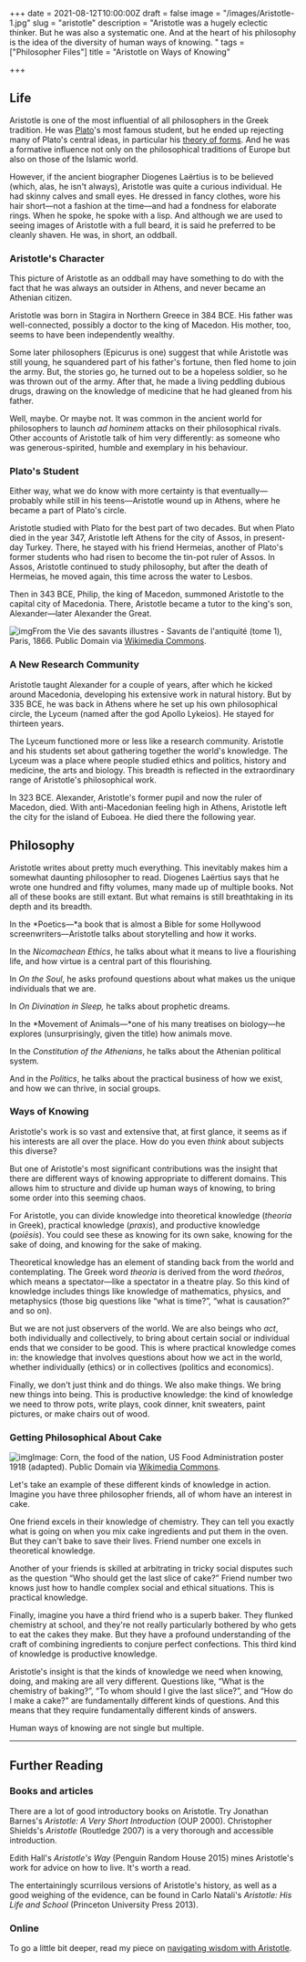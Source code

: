 +++
date = 2021-08-12T10:00:00Z
draft = false
image = "/images/Aristotle-1.jpg"
slug = "aristotle"
description = "Aristotle was a hugely eclectic thinker. But he was also a systematic one. And at the heart of his philosophy is the idea of the diversity of human ways of knowing. "
tags = ["Philosopher Files"]
title = "Aristotle on Ways of Knowing"

+++

 

## Life

Aristotle is one of the most influential of all philosophers in the Greek tradition. He was [Plato](/plato-part-one)'s most famous student, but he ended up rejecting many of Plato's central ideas, in particular his [theory of forms](/plato-part-two). And he was a formative influence not only on the philosophical traditions of Europe but also on those of the Islamic world.

However, if the ancient biographer Diogenes Laërtius is to be believed (which, alas, he isn't always), Aristotle was quite a curious individual. He had skinny calves and small eyes. He dressed in fancy clothes, wore his hair short—not a fashion at the time—and had a fondness for elaborate rings. When he spoke, he spoke with a lisp. And although we are used to seeing images of Aristotle with a full beard, it is said he preferred to be cleanly shaven. He was, in short, an oddball.

### Aristotle's Character

This picture of Aristotle as an oddball may have something to do with the fact that he was always an outsider in Athens, and never became an Athenian citizen.

Aristotle was born in Stagira in Northern Greece in 384 BCE. His father was well-connected, possibly a doctor to the king of Macedon. His mother, too, seems to have been independently wealthy.

Some later philosophers (Epicurus is one) suggest that while Aristotle was still young, he squandered part of his father's fortune, then fled home to join the army. But, the stories go, he turned out to be a hopeless soldier, so he was thrown out of the army. After that, he made a living peddling dubious drugs, drawing on the knowledge of medicine that he had gleaned from his father.

Well, maybe. Or maybe not. It was common in the ancient world for philosophers to launch *ad hominem* attacks on their philosophical rivals. Other accounts of Aristotle talk of him very differently: as someone who was generous-spirited, humble and exemplary in his behaviour.

### Plato's Student

Either way, what we do know with more certainty is that eventually—probably while still in his teens—Aristotle wound up in Athens, where he became a part of Plato's circle.

Aristotle studied with Plato for the best part of two decades. But when Plato died in the year 347, Aristotle left Athens for the city of Assos, in present-day Turkey. There, he stayed with his friend Hermeias, another of Plato's former students who had risen to become the tin-pot ruler of Assos. In Assos, Aristotle continued to study philosophy, but after the death of Hermeias, he moved again, this time across the water to Lesbos.

Then in 343 BCE, Philip, the king of Macedon, summoned Aristotle to the capital city of Macedonia. There, Aristotle became a tutor to the king's son, Alexander—later Alexander the Great.

![img](/images/Alexander_and_Aristotle.jpg)From the Vie des savants illustres - Savants de l'antiquité (tome 1), Paris, 1866. Public Domain via [Wikimedia Commons](https://commons.wikimedia.org/wiki/File:Alexander_and_Aristotle.jpg).

### A New Research Community

Aristotle taught Alexander for a couple of years, after which he kicked around Macedonia, developing his extensive work in natural history. But by 335 BCE, he was back in Athens where he set up his own philosophical circle, the Lyceum (named after the god Apollo Lykeios). He stayed for thirteen years.

The Lyceum functioned more or less like a research community. Aristotle and his students set about gathering together the world's knowledge. The Lyceum was a place where people studied ethics and politics, history and medicine, the arts and biology. This breadth is reflected in the extraordinary range of Aristotle's philosophical work.

In 323 BCE. Alexander, Aristotle's former pupil and now the ruler of Macedon, died. With anti-Macedonian feeling high in Athens, Aristotle left the city for the island of Euboea. He died there the following year.

## Philosophy

Aristotle writes about pretty much everything. This inevitably makes him a somewhat daunting philosopher to read. Diogenes Laërtius says that he wrote one hundred and fifty volumes, many made up of multiple books. Not all of these books are still extant. But what remains is still breathtaking in its depth and its breadth.

In the *Poetics—*a book that is almost a Bible for some Hollywood screenwriters—Aristotle talks about storytelling and how it works.

In the *Nicomachean Ethics*, he talks about what it means to live a flourishing life, and how virtue is a central part of this flourishing.

In *On the Soul*, he asks profound questions about what makes us the unique individuals that we are.

In *On Divination in Sleep,* he talks about prophetic dreams.

In the *Movement of Animals—*one of his many treatises on biology—he explores (unsurprisingly, given the title) how animals move.

In the *Constitution of the Athenians*, he talks about the Athenian political system.

And in the *Politics*, he talks about the practical business of how we exist, and how we can thrive, in social groups.

### Ways of Knowing

Aristotle's work is so vast and extensive that, at first glance, it seems as if his interests are all over the place. How do you even *think* about subjects this diverse?

But one of Aristotle's most significant contributions was the insight that there are different ways of knowing appropriate to different domains. This allows him to structure and divide up human ways of knowing, to bring some order into this seeming chaos.

For Aristotle, you can divide knowledge into theoretical knowledge (*theoria* in Greek), practical knowledge (*praxis*), and productive knowledge (*poiēsis*). You could see these as knowing for its own sake, knowing for the sake of doing, and knowing for the sake of making.

Theoretical knowledge has an element of standing back from the world and contemplating. The Greek word *theoria* is derived from the word *theōros*, which means a spectator—like a spectator in a theatre play. So this kind of knowledge includes things like knowledge of mathematics, physics, and metaphysics (those big questions like “what is time?”, “what is causation?” and so on).

But we are not just observers of the world. We are also beings who *act*, both individually and collectively, to bring about certain social or individual ends that we consider to be good. This is where practical knowledge comes in: the knowledge that involves questions about how we act in the world, whether individually (ethics) or in collectives (politics and economics).

Finally, we don't just think and do things. We also make things. We bring new things into being. This is productive knowledge: the kind of knowledge we need to throw pots, write plays, cook dinner, knit sweaters, paint pictures, or make chairs out of wood.

### Getting Philosophical About Cake

![img](/images/cakes-muffins.jpg)Image: Corn, the food of the nation, US Food Administration poster 1918 (adapted). Public Domain via [Wikimedia Commons](https://commons.wikimedia.org/wiki/File:Corn,_the_food_of_the_nation,_US_Food_Administration_poster,_1918.jpg).

Let's take an example of these different kinds of knowledge in action. Imagine you have three philosopher friends, all of whom have an interest in cake.

One friend excels in their knowledge of chemistry. They can tell you exactly what is going on when you mix cake ingredients and put them in the oven. But they can't bake to save their lives. Friend number one excels in theoretical knowledge.

Another of your friends is skilled at arbitrating in tricky social disputes such as the question “Who should get the last slice of cake?” Friend number two knows just how to handle complex social and ethical situations. This is practical knowledge.

Finally, imagine you have a third friend who is a superb baker. They flunked chemistry at school, and they're not really particularly bothered by who gets to eat the cakes they make. But they have a profound understanding of the craft of combining ingredients to conjure perfect confections. This third kind of knowledge is productive knowledge.

Aristotle's insight is that the kinds of knowledge we need when knowing, doing, and making are all very different. Questions like, “What is the chemistry of baking?”, “To whom should I give the last slice?”, and “How do I make a cake?” are fundamentally different kinds of questions. And this means that they require fundamentally different kinds of answers.

Human ways of knowing are not single but multiple.

------

## Further Reading

### **Books and articles**

There are a lot of good introductory books on Aristotle. Try Jonathan Barnes's *Aristotle: A Very Short Introduction* (OUP 2000). Christopher Shields's *Aristotle* (Routledge 2007) is a very thorough and accessible introduction.

Edith Hall's *Aristotle's Way* (Penguin Random House 2015) mines Aristotle's work for advice on how to live. It's worth a read.

The entertainingly scurrilous versions of Aristotle's history, as well as a good weighing of the evidence, can be found in Carlo Natali's *Aristotle: His Life and School* (Princeton University Press 2013).

### Online

To go a little bit deeper, read my piece on [navigating wisdom with Aristotle](/wisdom02-navigating-wisdom/).
